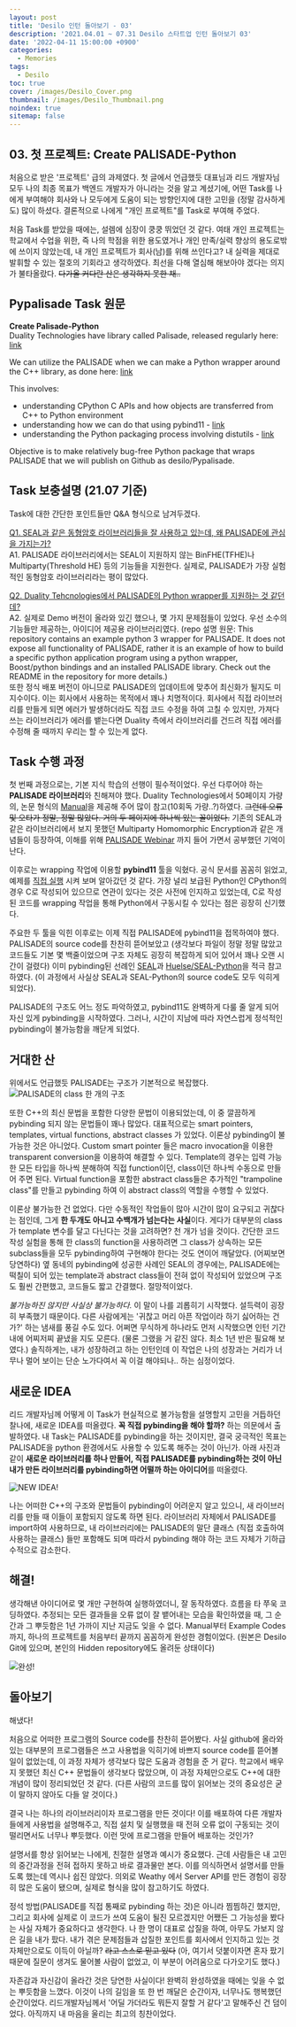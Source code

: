 ```yaml
---
layout: post
title: 'Desilo 인턴 돌아보기 - 03'
description: '2021.04.01 ~ 07.31 Desilo 스타트업 인턴 돌아보기 03'
date: '2022-04-11 15:00:00 +0900'
categories:
  - Memories
tags:
  - Desilo
toc: true
cover: /images/Desilo_Cover.png
thumbnail: /images/Desilo_Thumbnail.png
noindex: true
sitemap: false
---
```


## 03. 첫 프로젝트: Create PALISADE-Python
처음으로 받은 '프로젝트' 급의 과제였다. 첫 글에서 언급했듯 대표님과 리드 개발자님 모두 나의 최종 목표가 백엔드 개발자가 아니라는 것을 알고 계셨기에, 어떤 Task를 나에게 부여해야 회사와 나 모두에게 도움이 되는 방향인지에 대한 고민을 (정말 감사하게도) 많이 하셨다. 결론적으로 나에게 "개인 프로젝트"를 Task로 부여해 주었다. 

<!-- more -->

처음 Task를 받았을 때에는, 설렘에 심장이 쿵쿵 뛰었던 것 같다. 여태 개인 프로젝트는 학교에서 수업을 위한, 즉 나의 학점을 위한 용도였거나 개인 만족/실력 향상의 용도로밖에 쓰이지 않았는데, 내 개인 프로젝트가 회사(남)를 위해 쓰인다고? 내 실력을 제대로 발휘할 수 있는 절호의 기회라고 생각하였다. 최선을 다해 열심해 해보아야 겠다는 의지가 불타올랐다. ~~다가올 커다란 산은 생각하지 못한 채..~~

## Pypalisade Task 원문
**Create Palisade-Python**  
Duality Technologies have library called Palisade, released regularly here: [link](https://gitlab.com/palisade/palisade-release)

We can utilize the PALISADE when we can make a Python wrapper around the C++ library, as done here: [link](https://github.com/Huelse/SEAL-Python/blob/master/src/wrapper.cpp)

This involves:
- understanding CPython C APIs and how objects are transferred from C++ to Python environment
- understanding how we can do that using pybind11 - [link](https://pybind11.readthedocs.io/en/stable/basics.html)
- understanding the Python packaging process involving distutils - [link](https://docs.python.org/3/library/distutils.html)

Objective is to make relatively bug-free Python package that wraps PALISADE that we will publish on Github as desilo/Pypalisade.


## Task 보충설명 (21.07 기준)
Task에 대한 간단한 포인트들만 Q&A 형식으로 남겨두겠다.  

<u>Q1. SEAL과 같은 동형암호 라이브러리들을 잘 사용하고 있는데, 왜 PALISADE에 관심을 가지는가?</u>  
A1. PALISADE 라이브러리에서는 SEAL이 지원하지 않는 BinFHE(TFHE)나 Multiparty(Threshold HE) 등의 기능들을 지원한다. 실제로, PALISADE가 가장 실험적인 동형암호 라이브러리라는 평이 많았다.

<u>Q2. Duality Tehcnologies에서 PALISADE의 Python wrapper를 지원하는 것 같던데?</u>  
A2. 실제로 Demo 버전이 올라와 있긴 했으나, 몇 가지 문제점들이 있었다. 우선 소수의 기능들만 제공하는, 아이디어 제공용 라이브러리였다. (repo 설명 원문: This repository contains an example python 3 wrapper for PALISADE. It does not expose all functionality of PALISADE, rather it is an example of how to build a specific python application program using a python wrapper, Boost/python bindings and an installed PALISADE library. Check out the README in the repository for more details.)   
또한 정식 배포 버전이 아니므로 PALISADE의 업데이트에 맞추어 최신화가 될지도 미지수이다. 이는 회사에서 사용하는 목적에서 꽤나 치명적이다. 회사에서 직접 라이브러리를 만들게 되면 에러가 발생하더라도 직접 코드 수정을 하여 고칠 수 있지만, 가져다 쓰는 라이브러리가 에러를 뱉는다면 Duality 측에서 라이브러리를 건드려 직접 에러를 수정해 줄 때까지 우리는 할 수 있는게 없다.


## Task 수행 과정
첫 번째 과정으로는, 기본 지식 학습의 선행이 필수적이었다. 우선 다루어야 하는 **PALISADE 라이브러리**와 친해져야 했다. Duality Technologies에서 50페이지 가량의, 논문 형식의 [Manual](https://gitlab.com/palisade/palisade-release/-/blob/master/doc/palisade_manual.pdf)을 제공해 주어 많이 참고(10회독 가량..?)하였다. ~~그런데 오류 및 오타가 정말, 정말 많았다. 거의 두 페이지에 하나씩 있는 꼴이었다.~~ 기존의 SEAL과 같은 라이브러리에서 보지 못했던 Multiparty Homomorphic Encryption과 같은 개념들이 등장하여, 이해를 위해 [PALISADE Webinar](https://www.youtube.com/channel/UC1qByOsQina1rpZ8AGl5TZw/videos) 까지 들어 가면서 공부했던 기억이 난다. 

이후로는 wrapping 작업에 이용할 **pybind11** 툴을 익혔다. 공식 문서를 꼼꼼히 읽었고, 예제를 [직접 실행](https://github.com/yxxshin/Yeonsang_Study/tree/master/pybind11) 시켜 보며 알아갔던 것 같다. 가장 널리 보급된 Python인 CPython의 경우 C로 작성되어 있으므로 연관이 있다는 것은 사전에 인지하고 있었는데, C로 작성된 코드를 wrapping 작업을 통해 Python에서 구동시킬 수 있다는 점은 굉장히 신기했다. 

주요한 두 툴을 익힌 이후로는 이제 직접 PALISADE에 pybind11을 접목하여야 했다. PALISADE의 source code를 찬찬히 뜯어보았고 (생각보다 파일이 정말 정말 많았고 코드들도 기본 몇 백줄이었으며 구조 자체도 굉장히 복잡하게 되어 있어서 꽤나 오랜 시간이 걸렸다) 이미 pybinding된 선례인 [SEAL](https://github.com/microsoft/SEAL)과 [Huelse/SEAL-Python](https://github.com/Huelse/SEAL-Python/blob/master/src/wrapper.cpp)을 적극 참고하였다. (이 과정에서 사실상 SEAL과 SEAL-Python의 source code도 모두 익히게 되었다). 

PALISADE의 구조도 어느 정도 파악하였고, pybind11도 완벽하게 다룰 줄 알게 되어 자신 있게 pybinding을 시작하였다. 그러나, 시간이 지남에 따라 자연스럽게 정석적인 pybinding이 불가능함을 깨닫게 되었다. 


## 거대한 산 
위에서도 언급했듯 PALISADE는 구조가 기본적으로 복잡했다.
![PALISADE의 class 한 개의 구조](https://imgur.com/XR2t6Se.png)

또한 C++의 최신 문법을 포함한 다양한 문법이 이용되었는데, 이 중 깔끔하게 pybinding 되지 않는 문법들이 꽤나 많았다. 대표적으로는 smart pointers, templates, virtual functions, abstract classes 가 있었다. 이론상 pybinding이 불가능한 것은 아니었다. Custom smart pointer 들은 macro invocation을 이용한 transparent conversion을 이용하여 해결할 수 있다. Template의 경우는 입력 가능한 모든 타입을 하나씩 분해하여 직접 function이던, class이던 하나씩 수동으로 만들어 주면 된다. Virtual function을 포함한 abstract class들은 추가적인 "trampoline class"를 만들고 pybinding 하여 이 abstract class의 역할을 수행할 수 있었다. 

이론상 불가능한 건 없었다. 다만 수동적인 작업들이 많아 시간이 많이 요구되고 귀찮다는 점인데, 그게 **한 두개도 아니고 수백개가 넘는다는 사실**이다. 게다가 대부분의 class가 template 변수를 달고 다닌다는 것을 고려하면? 천 개가 넘을 것이다. 간단한 코드 작성 실험을 통해 한 class의 function을 사용하려면 그 class가 상속하는 모든 subclass들을 모두 pybinding하여 구현해야 한다는 것도 연이어 깨달았다. (어찌보면 당연하다) 옆 동네의 pybinding에 성공한 사례인 SEAL의 경우에는, PALISADE에는 떡칠이 되어 있는 template과 abstract class들이 전혀 없이 작성되어 있었으며 구조도 훨씬 간편했고, 코드들도 짧고 간결했다. 절망적이었다. 

*불가능하진 않지만 사실상 불가능하다.* 이 말이 나를 괴롭히기 시작했다. 설득력이 굉장히 부족했기 때문이다. 다른 사람에게는 '귀찮고 머리 아픈 작업이라 하기 싫어하는 건가?' 하는 냄새를 풍길 수도 있다. 어쩌면 무식하게 하나라도 먼저 시작했으면 인턴 기간 내에 어찌저찌 끝냈을 지도 모른다. (물론 그랬을 거 같진 않다. 최소 1년 반은 필요해 보였다.) 솔직하게는, 내가 성장하려고 하는 인턴인데 이 작업은 나의 성장과는 거리가 너무나 멀어 보이는 단순 노가다여서 꼭 이걸 해야되나.. 하는 심정이었다.  


## 새로운 IDEA
리드 개발자님께 어떻게 이 Task가 현실적으로 불가능함을 설명할지 고민을 거듭하던 찰나에, 새로운 IDEA를 떠올렸다. **꼭 직접 pybinding을 해야 할까?** 하는 의문에서 출발하였다. 내 Task는 PALISADE를 pybinding을 하는 것이지만, 결국 궁극적인 목표는 PALISADE을 python 환경에서도 사용할 수 있도록 해주는 것이 아닌가. 아래 사진과 같이 **새로운 라이브러리를 하나 만들어, 직접 PALISADE를 pybinding하는 것이 아닌 내가 만든 라이브러리를 pybinding하면 어떨까 하는 아이디어**를 떠올렸다. 

![NEW IDEA!](https://imgur.com/O4z8zMq.png)

나는 어떠한 C++의 구조와 문법들이 pybinding이 어려운지 알고 있으니, 새 라이브러리를 만들 때 이들이 포함되지 않도록 하면 된다. 라이브러리 자체에서 PALISADE를 import하여 사용하므로, 내 라이브러리에는 PALISADE의 말단 클래스 (직접 호출하여 사용하는 클래스) 들만 포함해도 되며 따라서 pybinding 해야 하는 코드 자체가 기하급수적으로 감소한다. 

## 해결!
생각해낸 아이디어로 몇 개만 구현하여 실행하였더니, 잘 동작하였다. 흐름을 타 쭈욱 코딩하였다. 추정되는 모든 결과들을 오류 없이 잘 뱉어내는 모습을 확인하였을 때, 그 순간과 그 뿌듯함은 1년 가까이 지난 지금도 잊을 수 없다. Manual부터 Example Codes까지, 하나의 프로젝트를 처음부터 끝까지 꼼꼼하게 완성한 경험이었다. (원본은 Desilo Git에 있으며, 본인의 Hidden repository에도 올려둔 상태이다)

![완성!](https://imgur.com/CzyRmLx.png)

## 돌아보기 

해냈다!

처음으로 어떠한 프로그램의 Source code를 찬찬히 뜯어봤다. 사실 github에 올라와있는 대부분의 프로그램들은 쓰고 사용법을 익히기에 바쁘지 source code를 뜯어볼 일이 없었는데, 이 과정 자체가 생각보다 많은 도움과 경험을 준 거 같다. 학교에서 배우지 못했던 최신 C++ 문법들이 생각보다 많았으며, 이 과정 자체만으로도 C++에 대한 개념이 많이 정리되었던 것 같다. (다른 사람의 코드를 많이 읽어보는 것의 중요성은 굳이 말하지 않아도 다들 알 것이다.)

결국 나는 하나의 라이브러리이자 프로그램을 만든 것이다! 이를 배포하여 다른 개발자들에게 사용법을 설명해주고, 직접 설치 및 실행했을 때 전혀 오류 없이 구동되는 것이 떨리면서도 너무나 뿌듯했다. 이런 맛에 프로그램을 만들어 배포하는 것인가?

설명서를 항상 읽어보는 나에게, 친절한 설명과 예시가 중요했다. 근데 사람들은 내 고민의 중간과정을 전혀 접하지 못하고 바로 결과물만 본다. 이를 의식하면서 설명서를 만들도록 했는데 역시나 쉽진 않았다. 의외로 Weathy 에서 Server API를 만든 경험이 굉장히 많은 도움이 됐으며, 실제로 형식을 많이 참고하기도 하였다.

정석 방법(PALISADE를 직접 통째로 pybinding 하는 것)은 아니라 찜찜하긴 했지만, 그리고 회사에 실제로 이 코드가 쓰여 도움이 될진 모르겠지만 어쨌든 그 가능성을 봤다는 사실 자체가 중요하다고 생각한다. 나 한 명이 대표로 삽질을 하여, 아무도 가보지 않은 길을 내가 팠다. 내가 겪은 문제점들과 삽질한 포인트를 회사에서 인지하고 있는 것 자체만으로도 이득이 아닐까? ~~라고 스스로 믿고 있다~~ (아, 여기서 덧붙이자면 혼자 팠기 때문에 질문이 생겨도 물어볼 사람이 없었고, 이 부분이 어려움으로 다가오기도 했다.) 
 
자존감과 자신감이 올라간 것은 당연한 사실이다! 완벽히 완성하였을 때에는 잊을 수 없는 뿌듯함을 느꼈다. 이것이 나의 길임을 또 한 번 깨달은 순간이자, 너무나도 행복했던 순간이었다. 리드개발자님께서 '어딜 가더라도 뭐든지 잘할 거 같다'고 말해주신 건 덤이었다. 아직까지 내 마음을 울리는 최고의 칭찬이었다.
